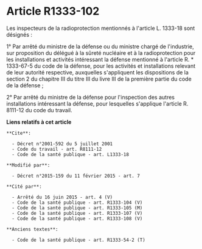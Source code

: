 # Article R1333-102

Les inspecteurs de la radioprotection mentionnés à l'article L. 1333-18 sont désignés : 

1° Par arrêté du ministre de la défense ou du ministre chargé de l'industrie, sur proposition du délégué à la sûreté
nucléaire et à la radioprotection pour les installations et activités intéressant la défense mentionné à l'article R. *
1333-67-5 du code de la défense, pour les activités et installations relevant de leur autorité respective, auxquelles
s'appliquent les dispositions de la section 2 du chapitre III du titre III du livre III de la première partie du code de la
défense ; 

2° Par arrêté du ministre de la défense pour l'inspection des autres installations intéressant la défense, pour lesquelles
s'applique l'article R. 8111-12 du code du travail.

**Liens relatifs à cet article**

	**Cite**:

	  - Décret n°2001-592 du 5 juillet 2001
	  - Code du travail - art. R8111-12
	  - Code de la santé publique - art. L1333-18

	**Modifié par**:

	  - Décret n°2015-159 du 11 février 2015 - art. 7

	**Cité par**:

	  - Arrêté du 16 juin 2015 - art. 4 (V)
	  - Code de la santé publique - art. R1333-104 (V)
	  - Code de la santé publique - art. R1333-105 (M)
	  - Code de la santé publique - art. R1333-107 (V)
	  - Code de la santé publique - art. R1333-108 (V)

	**Anciens textes**:

	  - Code de la santé publique - art. R1333-54-2 (T)
